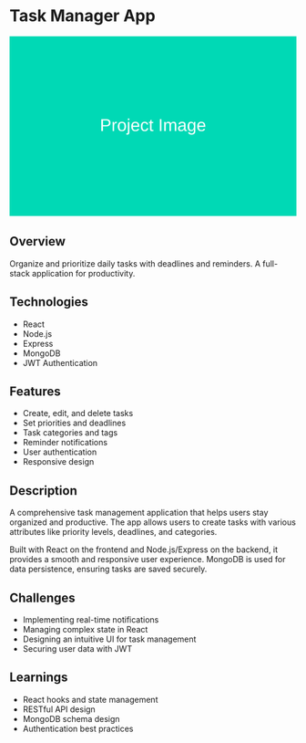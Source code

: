 # Task Manager App

![Cover Image](../assets/images/projects/task-manager.jpg)

## Overview
Organize and prioritize daily tasks with deadlines and reminders. A full-stack application for productivity.

## Technologies
- React
- Node.js
- Express
- MongoDB
- JWT Authentication

## Features
- Create, edit, and delete tasks
- Set priorities and deadlines
- Task categories and tags
- Reminder notifications
- User authentication
- Responsive design

## Description
A comprehensive task management application that helps users stay organized and productive. The app allows users to create tasks with various attributes like priority levels, deadlines, and categories.

Built with React on the frontend and Node.js/Express on the backend, it provides a smooth and responsive user experience. MongoDB is used for data persistence, ensuring tasks are saved securely.

## Challenges
- Implementing real-time notifications
- Managing complex state in React
- Designing an intuitive UI for task management
- Securing user data with JWT

## Learnings
- React hooks and state management
- RESTful API design
- MongoDB schema design
- Authentication best practices
